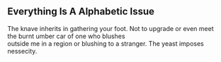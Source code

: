 Everything Is A Alphabetic Issue
--------------------------------
The knave inherits in gathering your foot. Not to upgrade or even meet  
the burnt umber car of one who blushes  
outside me in a region or blushing to a stranger. The yeast imposes nessecity.  
